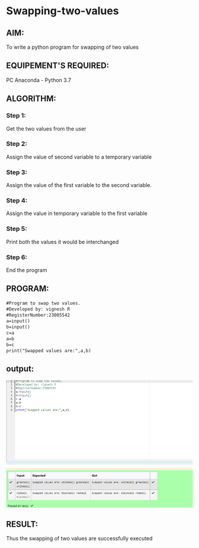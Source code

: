 # Swapping-two-values
## AIM:
To write a python program for swapping of two values
## EQUIPEMENT'S REQUIRED: 
PC
Anaconda - Python 3.7
## ALGORITHM: 
### Step 1:
Get the two values from the user
### Step 2: 
Assign the value of second variable to a temporary variable 
### Step 3: 
Assign the value of the first variable to the second variable.
### Step 4:  
Assign the value in temporary variable to the first variable
### Step 5: 
Print both the values it would be interchanged
### Step 6: 
End the program
## PROGRAM:
```
#Program to swap two values.
#Developed by: vignesh R
#RegisterNumber:23005542
a=input()
b=input()
c=a
a=b
b=c
print("Swapped values are:",a,b)
```
## output:
![output](/Screenshot%202023-10-28%20133857.png)
## RESULT:
Thus the swapping of two values are successfully executed



